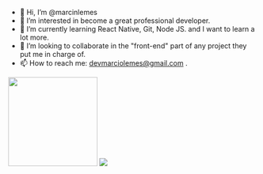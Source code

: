 - 👋 Hi, I’m @marcinlemes
- 👀 I’m interested in become a great professional developer. 
- 🌱 I’m currently learning React Native, Git, Node JS. and I want to learn a lot more.
- 💞️ I’m looking to collaborate in the "front-end" part of any project they put me in charge of.
- 📫 How to reach me: devmarciolemes@gmail.com .

<div>
  <img height="180em" src="https://github-readme-stats.vercel.app/api?username=marcinlemes&count_private=true&show_icons=true&theme=tokyonight"/>
  <img heigt="180em" src="https://github-readme-stats.vercel.app/api/top-langs/?username=marcinlemes&layout=compact&theme=tokyonight"/>  
</div>
